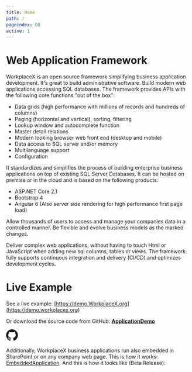 ```yaml
---
title: Home
path: /
pageindex: 00
active: 1
--- 
```


# Web Application Framework
WorkplaceX is an open source framework simplifying business application development. It's great to build administrative software. Build modern web applications accessing SQL databases. The framework provides APIs with the following core functions "out of the box":

* Data grids (high performance with millions of records and hundreds of columns)
* Paging (horizontal and vertical), sorting, filtering
* Lookup window and autocomplete function
* Master detail relations
* Modern looking browser web front end (desktop and mobile)
* Data access to SQL server and/or memory
* Multilanguage support
* Configuration

It standardizes and simplifies the process of building enterprise business applications on top of existing SQL Server Databases. It can be hosted on premise or in the cloud and is based on the following products:

* ASP.NET Core 2.1
* Bootstrap 4
* Angular 6 (Also server side rendering for high performance first page load)

Allow thousands of users to access and manage your companies data in a controlled manner. Be flexible and evolve business models as the marked changes.

Deliver complex web applications, without having to touch Html or JavaScript when adding new sql columns, tables or views. The framework fully supports continuous integration and delivery (CI/CD) and optimizes development cycles.

# Live Example

See a live example: [https://demo.WorkplaceX.org](https://demo.workplacex.org)

Or download the source code from GitHub: **[ApplicationDemo](https://github.com/WorkplaceX/ApplicationDemo)**

![GitHub](Doc/GitHub-Mark-32px.png)

Additionally, WorkplaceX business applications run also embedded in SharePoint or on any company web page. This is how it works: [EmbeddedApplication](https://github.com/WorkplaceX/Framework/wiki/Embedded-Application). And this is how it looks like (Beta Release):

